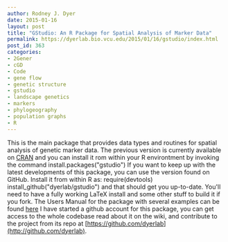 ```yaml
---
author: Rodney J. Dyer
date: 2015-01-16
layout: post
title: "GStudio: An R Package for Spatial Analysis of Marker Data"
permalink: https://dyerlab.bio.vcu.edu/2015/01/16/gstudio/index.html
post_id: 363
categories: 
- 2Gener
- cGD
- Code
- gene flow
- genetic structure
- gstudio
- landscape genetics
- markers
- phylogeography
- population graphs
- R
---
```

This is the main package that provides data types and routines for spatial analysis of genetic marker data. The previous version is currently available on 
[CRAN](http://cran.r-project.org/) and you can install it rom within your R environtment by invoking the command
install.packages("gstudio")
If you want to keep up with the latest developments of this package, you can use the version found on GitHub.  Install it from within R as:
require(devtools)
install_github("dyerlab/gstudio")
and that should get you up-to-date.  You'll need to have a fully working LaTeX install and some other stuff to build it if you fork.
The Users Manual for the package with several examples can be found 
[here](http://dyerlab.github.io/gstudio/)
I have started a github account for this package, you can get access to the whole codebase read about it on the wiki, and contribute to the project from its repo at 
[https://github.com/dyerlab](http://github.com/dyerlab).

